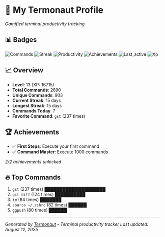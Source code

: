 # 🚀 My Termonaut Profile

*Gamified terminal productivity tracking*

## 📊 Badges

![Commands](https://img.shields.io/badge/Commands-2690-blue?style=flat-square&logo=terminal&logoColor=white) ![Streak](https://img.shields.io/badge/Streak-15+days-blue?style=flat-square&logo=terminal&logoColor=white) ![Productivity](https://img.shields.io/badge/Productivity-80.0%25-green?style=flat-square&logo=terminal&logoColor=white) ![Achievements](https://img.shields.io/badge/Achievements-5%2F10-blue?style=flat-square&logo=terminal&logoColor=white) ![Last_active](https://img.shields.io/badge/Last+Active-23h+ago-yellow?style=flat-square&logo=terminal&logoColor=white) ![Xp](https://img.shields.io/badge/XP-Level+13+%2816715%2F19600%29-blue?style=flat-square&logo=terminal&logoColor=white) 

## 📈 Overview

- **Level**: 13 (XP: 16715)
- **Total Commands**: 2690
- **Unique Commands**: 903
- **Current Streak**: 15 days
- **Longest Streak**: 15 days
- **Commands Today**: 7
- **Favorite Command**: `gst` (237 times)

## 🏆 Achievements

- ✅ **First Steps**: Execute your first command
- ✅ **Command Master**: Execute 1000 commands

*2/2 achievements unlocked*

## 🔥 Top Commands

1. `gst` (237 times) ████████████████████
2. `git diff` (124 times) ██████████
3. `tm` (84 times) ███████
4. `source ~/.zshrc` (82 times) ██████
5. `ggpush` (80 times) ██████

---

*Generated by [Termonaut](https://github.com/oiahoon/termonaut) - Terminal productivity tracker*
*Last updated: August 12, 2025*
